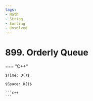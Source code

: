 ```yaml
---
tags:
- Math
- String
- Sorting
- Unsolved
---
```



# 899. Orderly Queue

=== "C++"

    $Time: O()$

    $Space: O()$

    ```c++
    ```